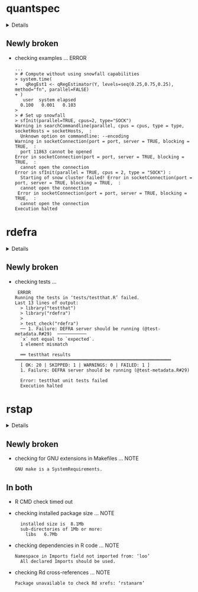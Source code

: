 # quantspec

<details>

* Version: 1.2-1
* Source code: https://github.com/cran/quantspec
* URL: http://github.com/tobiaskley/quantspec
* BugReports: http://github.com/tobiaskley/quantspec/issues
* Date/Publication: 2016-03-28 00:27:55
* Number of recursive dependencies: 20

Run `revdep_details(,"quantspec")` for more info

</details>

## Newly broken

*   checking examples ... ERROR
    ```
    ...
    > # Compute without using snowfall capabilities
    > system.time(
    +   qRegEst1 <- qRegEstimator(Y, levels=seq(0.25,0.75,0.25), method="fn", parallel=FALSE)
    + )
       user  system elapsed 
      0.100   0.001   0.103 
    > 
    > # Set up snowfall
    > sfInit(parallel=TRUE, cpus=2, type="SOCK")
    Warning in searchCommandline(parallel, cpus = cpus, type = type, socketHosts = socketHosts,  :
      Unknown option on commandline: --encoding
    Warning in socketConnection(port = port, server = TRUE, blocking = TRUE,  :
      port 11863 cannot be opened
    Error in socketConnection(port = port, server = TRUE, blocking = TRUE,  : 
      cannot open the connection
    Error in sfInit(parallel = TRUE, cpus = 2, type = "SOCK") : 
      Starting of snow cluster failed! Error in socketConnection(port = port, server = TRUE, blocking = TRUE,  : 
      cannot open the connection
     Error in socketConnection(port = port, server = TRUE, blocking = TRUE,  : 
      cannot open the connection
    Execution halted
    ```

# rdefra

<details>

* Version: 0.3.6
* Source code: https://github.com/cran/rdefra
* URL: https://github.com/ropensci/rdefra
* BugReports: https://github.com/ropensci/rdefra/issues
* Date/Publication: 2019-03-18 20:00:11 UTC
* Number of recursive dependencies: 0

Run `revdep_details(,"rdefra")` for more info

</details>

## Newly broken

*   checking tests ...
    ```
     ERROR
    Running the tests in ‘tests/testthat.R’ failed.
    Last 13 lines of output:
      > library("testthat")
      > library("rdefra")
      > 
      > test_check("rdefra")
      ── 1. Failure: DEFRA server should be running (@test-metadata.R#29)  ───────────
      `x` not equal to `expected`.
      1 element mismatch
      
      ══ testthat results  ═══════════════════════════════════════════════════════════
      [ OK: 20 | SKIPPED: 1 | WARNINGS: 0 | FAILED: 1 ]
      1. Failure: DEFRA server should be running (@test-metadata.R#29) 
      
      Error: testthat unit tests failed
      Execution halted
    ```

# rstap

<details>

* Version: 1.0.3
* Source code: https://github.com/cran/rstap
* URL: https://biostatistics4socialimpact.github.io/rstap
* BugReports: https://github.com/biostatistics4socialimpact/rstap/issues
* Date/Publication: 2019-02-06 20:30:03 UTC
* Number of recursive dependencies: 105

Run `revdep_details(,"rstap")` for more info

</details>

## Newly broken

*   checking for GNU extensions in Makefiles ... NOTE
    ```
    GNU make is a SystemRequirements.
    ```

## In both

*   R CMD check timed out
    

*   checking installed package size ... NOTE
    ```
      installed size is  8.1Mb
      sub-directories of 1Mb or more:
        libs   6.7Mb
    ```

*   checking dependencies in R code ... NOTE
    ```
    Namespace in Imports field not imported from: ‘loo’
      All declared Imports should be used.
    ```

*   checking Rd cross-references ... NOTE
    ```
    Package unavailable to check Rd xrefs: ‘rstanarm’
    ```

